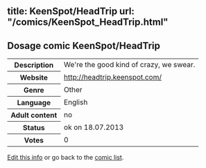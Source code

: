 title: KeenSpot/HeadTrip
url: "/comics/KeenSpot_HeadTrip.html"
---
Dosage comic KeenSpot/HeadTrip
-----------------------------------------

<p id="msg"></p>
<script type="text/javascript">
if (window.location.search === '?edit_info_mail=sent_ok') {
  var elem = document.getElementById("msg");
  elem.innerHTML = 'Edited information sucessfully sent for review, which is usually done daily. Thanks!';
  elem.className = 'ok';
}
</script>
<table class="comicinfo">
<tr>
<th>Description</th><td>We're the good kind of crazy, we swear.</td>
</tr>
<tr>
<th>Website</th><td><a href="http://headtrip.keenspot.com/">http://headtrip.keenspot.com/</a></td>
</tr>
<tr>
<th>Genre</th><td>Other</td>
</tr>
<tr>
<th>Language</th><td>English</td>
</tr>
<tr>
<th>Adult content</th><td>no</td>
</tr>
<tr>
<th>Status</th><td>ok on 18.07.2013</td>
</tr>
<tr>
<th>Votes</th><td>0</td>
</tr>
</table>

[Edit this info](KeenSpot_HeadTrip_edit.html) or go back to the [comic list](../comic-index.html).
